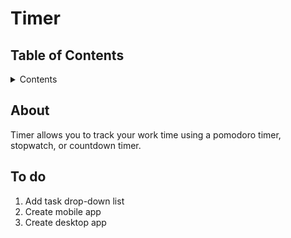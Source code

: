 # Timer

## Table of Contents

<details>

   <summary>Contents</summary>

1. [About](#about)
1. [To do](#to-do)

</details>

## About

Timer allows you to track your work time using a pomodoro timer, stopwatch, or countdown timer.

## To do

1. Add task drop-down list
1. Create mobile app
1. Create desktop app
